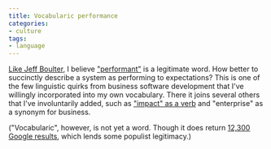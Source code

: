 ```yaml
---
title: Vocabularic performance
categories:
- culture
tags:
- language
---
```


[Like Jeff Boulter][1], I believe ["performant"][2] is a legitimate word.  How better to succinctly describe a system as performing to expectations?  This is one of the few linguistic quirks from business software development that I've willingly incorporated into my own vocabulary.  There it joins several others that I've involuntarily added, such as ["impact" as a verb][3] and "enterprise" as a synonym for business.

("Vocabularic", however, is not yet a word.  Though it does return [12,300 Google results][4], which lends some populist legitimacy.)

   [1]: http://boulter.com/blog/2004/08/19/performant-is-not-a-word/
   [2]: http://www.wordwebonline.com/en/PERFORMANT
   [3]: http://www.bartleby.com/64/C003/0165.html
   [4]: http://www.google.com/search?q=Vocabularic
